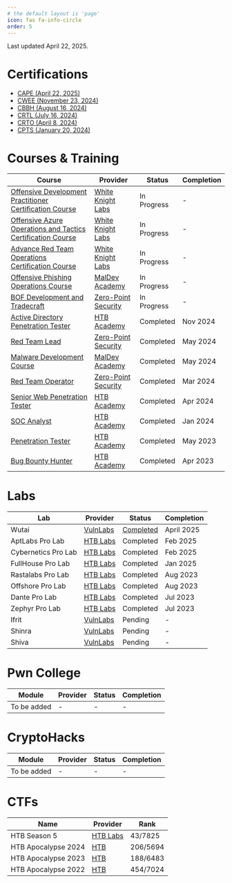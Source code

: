 ```yaml
---
# the default layout is 'page'
icon: fas fa-info-circle
order: 5
---
```


Last updated April 22, 2025.

# Certifications
* [CAPE (April 22, 2025)](https://www.credly.com/badges/8feaf108-0e9b-485d-a8a2-47bf21356b09/public_url)
* [CWEE (November 23, 2024)](https://www.credly.com/badges/a26acf65-d95d-477f-8ec1-53a70c5894d8/public_url)
* [CBBH (August 16, 2024)](https://www.credly.com/badges/9dc5a232-5920-40f9-a293-30915bc9e84e/public_url)
* [CRTL (July 16, 2024)](https://api.eu.badgr.io/public/assertions/obJa8cz1SGips8IJ9Pi9FA?identity__email=hrafnulf13%40gmail.com)
* [CRTO (April 8, 2024)](https://api.eu.badgr.io/public/assertions/b4HNU6ORSu6I-UItuCdTlQ?identity__email=hrafnulf13%40gmail.com)
* [CPTS (January 20, 2024)](https://www.credly.com/badges/e933a070-c9e7-4159-a06a-6c42a5482185/public_url)

# Courses & Training

| Course                                                                                                                                                                  | Provider                                                        | Status      | Completion |
| ----------------------------------------------------------------------------------------------------------------------------------------------------------------------- | --------------------------------------------------------------- | ----------- | ---------- |
| [Offensive Development Practitioner Certification Course](https://training.whiteknightlabs.com/certifications/offensive-development-practitioner-certification/)        | [White Knight Labs](https://training.whiteknightlabs.com)       | In Progress | -          |
| [Offensive Azure Operations and Tactics Certification Course](https://training.whiteknightlabs.com/live-training/offensive-azure-operations-and-tactics-certification/) | [White Knight Labs](https://training.whiteknightlabs.com)       | In Progress | -          |
| [Advance Red Team Operations Certification Course](https://training.whiteknightlabs.com/certifications/advanced-red-team-operations-certification/)                     | [White Knight Labs](https://training.whiteknightlabs.com)       | In Progress | -          |
| [Offensive Phishing Operations Course](https://maldevacademy.com/phishing-course/syllabus)                                                                              | [MalDev Academy](https://maldevacademy.com/)                    | In Progress | -          |
| [BOF Development and Tradecraft](https://training.zeropointsecurity.co.uk/courses/bof-dev-and-tradecraft)                                                               | [Zero-Point Security](https://training.zeropointsecurity.co.uk) | In Progress | -          |
| [Active Directory Penetration Tester](https://academy.hackthebox.com/achievement/badge/c20eaa35-ae93-11ef-864f-bea50ffe6cb4)                                            | [HTB Academy](https://academy.hackthebox.com/)                  | Completed   | Nov 2024   |
| [Red Team Lead](https://training.zeropointsecurity.co.uk/courses/red-team-ops-ii)                                                                                       | [Zero-Point Security](https://training.zeropointsecurity.co.uk) | Completed   | May 2024   |
| [Malware Development Course](https://maldevacademy.com/syllabus)                                                                                                        | [MalDev Academy](https://maldevacademy.com/)                    | Completed   | May 2024   |
| [Red Team Operator](https://training.zeropointsecurity.co.uk/courses/red-team-ops)                                                                                      | [Zero-Point Security](https://training.zeropointsecurity.co.uk) | Completed   | Mar 2024   |
| [Senior Web Penetration Tester](https://academy.hackthebox.com/achievement/badge/f32475c2-f8ec-11ee-b18d-bea50ffe6cb4)                                                  | [HTB Academy](https://academy.hackthebox.com/)                  | Completed   | Apr 2024   |
| [SOC Analyst](https://academy.hackthebox.com/achievement/badge/8edafa55-a967-11ee-bfb6-bea50ffe6cb4)                                                                    | [HTB Academy](https://academy.hackthebox.com/)                  | Completed   | Jan 2024   |
| [Penetration Tester](https://academy.hackthebox.com/achievement/badge/36a7d89a-edc2-11ed-acfc-bea50ffe6cb4)                                                             | [HTB Academy](https://academy.hackthebox.com/)                  | Completed   | May 2023   |
| [Bug Bounty Hunter](https://academy.hackthebox.com/achievement/badge/04a53615-d774-11ed-acfc-bea50ffe6cb4)                                                              | [HTB Academy](https://academy.hackthebox.com/)                  | Completed   | Apr 2023   |

# Labs

| Lab                 | Provider                                | Status                                                                                                               | Completion |
| ------------------- | --------------------------------------- | -------------------------------------------------------------------------------------------------------------------- | ---------- |
| Wutai               | [VulnLabs](https://www.vulnlab.com/)    | [Completed](https://api.eu.badgr.io/public/assertions/8TwFMsL3RUiV_hT0BSSkpA?identity__email=hrafnulf13%40gmail.com) | April 2025 |
| AptLabs Pro Lab     | [HTB Labs](https://app.hackthebox.com/) | Completed                                                                                                            | Feb 2025   |
| Cybernetics Pro Lab | [HTB Labs](https://app.hackthebox.com/) | Completed                                                                                                            | Feb 2025   |
| FullHouse Pro Lab   | [HTB Labs](https://app.hackthebox.com/) | Completed                                                                                                            | Jan 2025   |
| Rastalabs Pro Lab   | [HTB Labs](https://app.hackthebox.com/) | Completed                                                                                                            | Aug 2023   |
| Offshore Pro Lab    | [HTB Labs](https://app.hackthebox.com/) | Completed                                                                                                            | Aug 2023   |
| Dante Pro Lab       | [HTB Labs](https://app.hackthebox.com/) | Completed                                                                                                            | Jul 2023   |
| Zephyr Pro Lab      | [HTB Labs](https://app.hackthebox.com/) | Completed                                                                                                            | Jul 2023   |
| Ifrit               | [VulnLabs](https://www.vulnlab.com/)    | Pending                                                                                                              | -          |
| Shinra              | [VulnLabs](https://www.vulnlab.com/)    | Pending                                                                                                              | -          |
| Shiva               | [VulnLabs](https://www.vulnlab.com/)    | Pending                                                                                                              | -          |


# Pwn College

| Module      | Provider | Status | Completion |
| ----------- | -------- | ------ | ---------- |
| To be added | -        | -      | -          |

# CryptoHacks

| Module      | Provider | Status | Completion |
| ----------- | -------- | ------ | ---------- |
| To be added | -        | -      | -          |


# CTFs

| Name                | Provider                                | Rank     |
| ------------------- | --------------------------------------- | -------- |
| HTB Season 5        | [HTB Labs](https://app.hackthebox.com/) | 43/7825  |
| HTB Apocalypse 2024 | [HTB](https://ctf.hackthebox.com/)      | 206/5694 |
| HTB Apocalypse 2023 | [HTB](https://ctf.hackthebox.com/)      | 188/6483 |
| HTB Apocalypse 2022 | [HTB](https://ctf.hackthebox.com/)      | 454/7024 |
